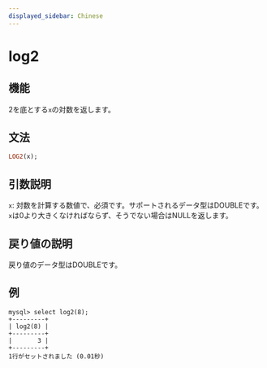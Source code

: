 ```yaml
---
displayed_sidebar: Chinese
---
```


# log2

## 機能

2を底とする`x`の対数を返します。

## 文法

```Haskell
LOG2(x);
```

## 引数説明

`x`: 対数を計算する数値で、必須です。サポートされるデータ型はDOUBLEです。`x`は0より大きくなければならず、そうでない場合はNULLを返します。

## 戻り値の説明

戻り値のデータ型はDOUBLEです。

## 例

```Plain Text
mysql> select log2(8);
+---------+
| log2(8) |
+---------+
|       3 |
+---------+
1行がセットされました (0.01秒)
```
